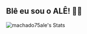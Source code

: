 ## Blê eu sou o ALÊ! 🙋‍♂️

![machado75ale's Stats](https://github-readme-stats.vercel.app/api?username=machado75ale&theme=dracula&show_icons=true&hide_border=true&count_private=true)
<!---
machado75ale/machado75ale is a ✨ special ✨ repository because its `README.md` (this file) appears on your GitHub profile.
You can click the Preview link to take a look at your changes.
--->
